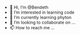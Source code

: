 - 👋 Hi, I’m @Bendeth
- 👀 I’m interested in learning code
- 🌱 I’m currently learning phyton
- 💞️ I’m looking to collaborate on ...
- 📫 How to reach me ...

<!---
Bendeth/Bendeth is a ✨ special ✨ repository because its `README.md` (this file) appears on your GitHub profile.
You can click the Preview link to take a look at your changes.
--->
